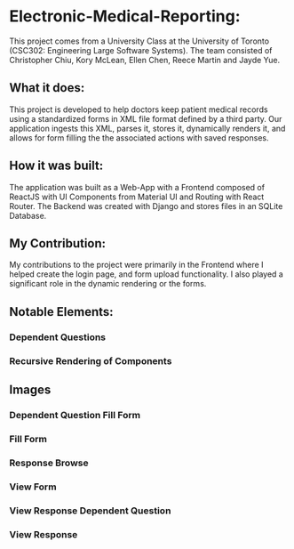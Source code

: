# Electronic-Medical-Reporting:
This project comes from a University Class at the University of Toronto (CSC302: Engineering Large Software Systems). The team consisted of Christopher Chiu, Kory McLean, Ellen Chen, Reece Martin and Jayde Yue. 

## What it does:
This project is developed to help doctors keep patient medical records using a standardized forms in XML file format defined by a third party. Our application ingests this XML, parses it, stores it, dynamically renders it, and allows for form filling the the associated actions with saved responses.

## How it was built:
The application was built as a Web-App with a Frontend composed of ReactJS with UI Components from Material UI and Routing with React Router. The Backend was created with Django and stores files in an SQLite Database.

## My Contribution:
My contributions to the project were primarily in the Frontend where I helped create the login page, and form upload functionality. I also played a significant role in the dynamic rendering or the forms.

## Notable Elements: 

### Dependent Questions

### Recursive Rendering of Components

## Images

### Dependent Question Fill Form

### Fill Form

### Response Browse

### View Form

### View Response Dependent Question

### View Response
